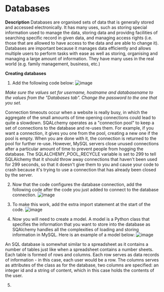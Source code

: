 # Databases

**Description**
Databases are organised sets of data that is generally stored and accessed electronically. It has many uses, such as storing special 
information used to manage the data, storing data and providng facilities of searching specific record in given data, and managing access
rights (i.e. those that are allowed to have access to the data and are able to change it). Databases are important because it manages data 
efficiently and allows multiple users to perform tasks with ease as well as storing, organising and managing a large amount of information.
They have many uses in the real world (e.g. family management, business, etc.) 

**Creating databases**
1. Add the following code below:
![image](https://user-images.githubusercontent.com/56465665/66709672-ba4ca180-ed58-11e9-823f-d519c746c3b9.png)


*Make sure the values set for username, hostname and databasename to the values from the "Databases tab". Change the password to the one 
that you set.*

Connection timeouts occur when a website is really busy, in which the aggregate of the small amounts of time opening connections could lead to quite a slowdown. SQALchemy operates as a "connection pool" to keep a set of connections to the database and re-uses them. For example, if you want a connection, it gives you one from the pool, creating a new one if the pool is empty. When you are done with it, the connection is returned to the pool for further re-use. However, MySQL servers close unused connections after a particular amount of time to prevent people from hogging the database. The SQLALCHEMY_POOL_RECYCLE variable is set to 299 to tell SQLAlchemy that it should throw away connections that haven't been used for 299 seconds, so that it doesn't give them to you and cause your code to crash because it's trying to use a connection that has already been closed by the server.


2. Now that the code configures the database connection, add the following code after the code you just added to connect to the database connection. 
![image](https://user-images.githubusercontent.com/56465665/66709888-9ab77800-ed5c-11e9-9faa-ab1f6af7e512.png)

3. To make this work, add the extra import statement at the start of the code. 
![image](https://user-images.githubusercontent.com/56465665/66710001-2fbb7080-ed5f-11e9-9aa9-3c7a65ddd7f5.png)

4. Now you will need to create a model. A model is a Python class that specifies the information that you want to store into the database as SQAlchemy handles all the complexities of loading and storing information in MySQL. Here is an example of a model below:
![image](https://user-images.githubusercontent.com/56465665/66710016-685b4a00-ed5f-11e9-8ce4-b243f98fb156.png)

An SQL database is somewhat similar to a spreadsheet as it contains a number of tables just like when a spreadsheet contains a number sheets. Each table is formed of rows and columns. Each row serves as data records of information - in this case, each user would be a row. The columns serves as attributes of the class as for the database, two columns are specified: an integer id and a string of content, which in this case holds the contents of the user. 

5. 





